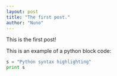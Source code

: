 ```yaml
---
layout: post
title: "The first post."
author: "Nuno"
---
```


This is the first post!

This is an example of a python block code:
```python
s = "Python syntax highlighting"
print s
```

